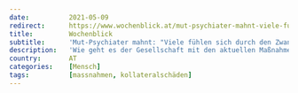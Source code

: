 ```yaml
---
date:          2021-05-09
redirect:      https://www.wochenblick.at/mut-psychiater-mahnt-viele-fuehlen-sich-durch-den-zwang-gedemuetigt/
title:         Wochenblick
subtitle:      'Mut-Psychiater mahnt: "Viele fühlen sich durch den Zwang gedemütigt"'
description:   'Wie geht es der Gesellschaft mit den aktuellen Maßnahmen? Lassen sich schon „Langzeitschäden“ ablesen? Wie sehr sind wir psychisch schon alle in der „Krise“ angekommen? Der bekannte Psychiater Raphael M. Bonelli vom RPP-Institut zieht mit uns eine Zwischenbilanz.'
country:       AT
categories:    [Mensch]
tags:          [massnahmen, kollateralschäden]
---
```

